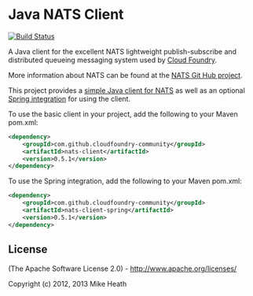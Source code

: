 # Java NATS Client

[![Build Status](https://api.travis-ci.org/cloudfoundry-community/java-nats.png?branch=master)](https://travis-ci.org/cloudfoundry-community/java-nats)

A Java client for the excellent NATS lightweight publish-subscribe and distributed queueing messaging system used by
[Cloud Foundry](http://cloudfoundry.com).

More information about NATS can be found at the [NATS Git Hub project](https://github.com/derekcollison/nats).

This project provides a [simple Java client for NATS](https://github.com/cloudfoundry-community/java-nats/tree/master/client) as well as
an optional [Spring integration](https://github.com/cloudfoundry-community/java-nats/tree/master/client-spring) for using the client.

To use the basic client in your project, add the following to your Maven pom.xml:
```xml
<dependency>
    <groupId>com.github.cloudfoundry-community</groupId>
    <artifactId>nats-client</artifactId>
    <version>0.5.1</version>
</dependency>
```

To use the Spring integration, add the following to your Maven pom.xml:

```xml
<dependency>
    <groupId>com.github.cloudfoundry-community</groupId>
    <artifactId>nats-client-spring</artifactId>
    <version>0.5.1</version>
</dependency>
```

## License

(The Apache Software License 2.0) - http://www.apache.org/licenses/

Copyright (c) 2012, 2013 Mike Heath

